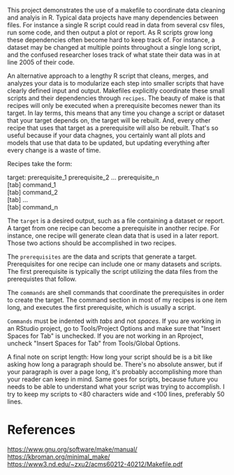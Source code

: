 This project demonstrates the use of a makefile to coordinate data cleaning and analyis in R. Typical data projects have many dependencies between files. For instance a single R script could read in data from several csv files, run some code, and then output a plot or report. As R scripts grow long these dependencies often become hard to keep track of. For instance, a dataset may be changed at multiple points throughout a single long script, and the confused researcher loses track of what state their data was in at line 2005 of their code. 

An alternative approach to a lengthy R script that cleans, merges, and analyzes your data is to modularize each step into smaller scripts that have clearly defined input and output. Makefiles explicitly coordinate these small scripts and their dependencies through `recipes`. The beauty of make is that recipes will only be executed when a prerequisite becomes newer than its target. In lay terms, this means that any time you change a script or dataset that your target depends on, the target will be rebuilt. And, every other recipe that uses that target as a prerequisite will also be rebuilt. That's so useful because if your data chagnes, you certainly want all plots and models that use that data to be updated, but updating everything after every change is a waste of time. 

Recipes take the form:

target: prerequisite_1 prerequisite_2 ... prerequisite_n  
[tab] command_1  
[tab] command_2  
[tab] ...  
[tab] command_n  

The `target` is a desired output, such as a file containing a dataset or report. A target from one recipe can become a prerequisite in another recipe. For instance, one recipe will generate clean data that is used in a later report. Those two actions should be accomplished in two recipes.

The `prerequisites` are the data and scripts that generate a target. Prerequisites for one recipe can include one or many datasets and scripts. The first prerequisite is typically the script utilizing the data files from the prerequistes that follow. 

The `commands` are shell commands that coordinate the prerequisites in order to create the target. The command section in most of my recipes is one item long, and executes the first prerequisite, which is usually a script. 

`Commands` must be indented with *tabs* and not *spaces*. 
If you are working in an RStudio project, go to Tools/Project Options and 
make sure that "Insert Spaces for Tab" is unchecked. If you are not working 
in an Rproject, uncheck "Insert Spaces for Tab" from Tools/Global Options.

A final note on script length: How long your script should be is a bit like asking how long a paragraph should be. There's no absolute answer, but if your paragraph is over a page long, it's probably accomplishing more than your reader can keep in mind. Same goes for scripts, because future you needs to be able to understand what your script was trying to accomplish. I try to keep my scripts to <80 characters wide and <100 lines, preferably 50 lines. 

# References
https://www.gnu.org/software/make/manual/
https://kbroman.org/minimal_make/
https://www3.nd.edu/~zxu2/acms60212-40212/Makefile.pdf